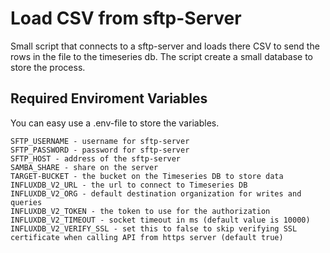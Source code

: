 # Load CSV from sftp-Server

Small script that connects to a sftp-server and loads there CSV to send the rows in the file to the timeseries db. The script create a small database to store the process.

## Required Enviroment Variables

You can easy use a .env-file to store the variables.

```
SFTP_USERNAME - username for sftp-server
SFTP_PASSWORD - password for sftp-server
SFTP_HOST - address of the sftp-server
SAMBA_SHARE - share on the server
TARGET-BUCKET - the bucket on the Timeseries DB to store data
INFLUXDB_V2_URL - the url to connect to Timeseries DB
INFLUXDB_V2_ORG - default destination organization for writes and queries
INFLUXDB_V2_TOKEN - the token to use for the authorization
INFLUXDB_V2_TIMEOUT - socket timeout in ms (default value is 10000)
INFLUXDB_V2_VERIFY_SSL - set this to false to skip verifying SSL certificate when calling API from https server (default true)
```
